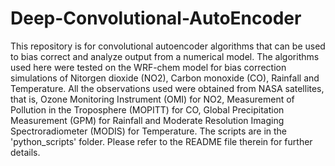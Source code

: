 # Deep-Convolutional-AutoEncoder
This repository is for convolutional autoencoder algorithms that can be used to bias correct and analyze output from a numerical model. The algorithms used here were tested on the WRF-chem model for bias correction simulations of Nitorgen dioxide (NO2), Carbon monoxide (CO), Rainfall and Temperature. All the observations used were obtained from NASA satellites, that is, Ozone Monitoring Instrument (OMI) for NO2, Measurement of Pollution in the Troposphere (MOPITT) for CO, Global Precipitation Measurement (GPM) for Rainfall and Moderate Resolution Imaging Spectroradiometer (MODIS) for Temperature. The scripts are in the 'python_scripts' folder. Please refer to the README file therein for further details.
